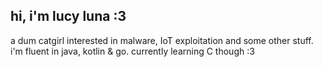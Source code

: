## hi, i'm lucy luna :3
a dum catgirl interested in malware, IoT exploitation and some other stuff.<br>
i'm fluent in java, kotlin & go. currently learning C though :3

<!--
**IkeaSharkEnthusiast/IkeaSharkEnthusiast** is a ✨ _special_ ✨ repository because its `README.md` (this file) appears on your GitHub profile.

Here are some ideas to get you started:

- 🔭 I’m currently working on ...
- 🌱 I’m currently learning ...
- 👯 I’m looking to collaborate on ...
- 🤔 I’m looking for help with ...
- 💬 Ask me about ...
- 📫 How to reach me: ...
- 😄 Pronouns: ...
- ⚡ Fun fact: ...
-->
